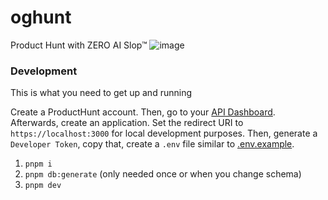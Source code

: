 # oghunt
Product Hunt with ZERO AI Slop™
![image](https://github.com/user-attachments/assets/733569f6-ca25-4f91-bda4-472f1c833646)

### Development
This is what you need to get up and running

Create a ProductHunt account. Then, go to your [API Dashboard](https://www.producthunt.com/v2/oauth/applications). Afterwards, create an application. Set the redirect URI to `https://localhost:3000` for local development purposes. Then, generate a `Developer Token`, copy that, create a `.env` file similar to [.env.example](/.env.example).

1. `pnpm i`
2. `pnpm db:generate` (only needed once or when you change schema)
2. `pnpm dev`

